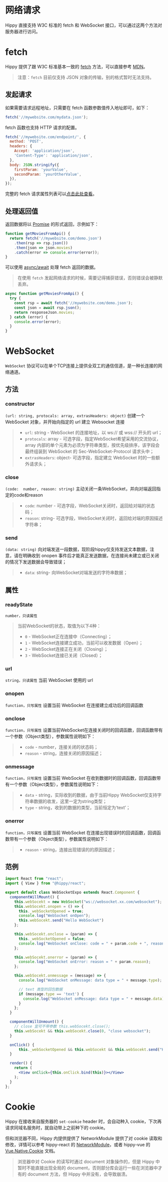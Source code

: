 <!--  markdownlint-disable blanks-around-lists -->

# 网络请求

Hippy 直接支持 W3C 标准的 fetch 和 WebSocket 接口，可以通过这两个方法对服务器进行访问。

# fetch

Hippy 提供了跟 W3C 标准基本一致的 [fetch](//developer.mozilla.org/zh-CN/docs/Web/API/Fetch_API) 方法，可以直接参考 [MDN](//developer.mozilla.org/zh-CN/docs/Web/API/Fetch_API)。

> 注意：`fetch` 目前仅支持 JSON 对象的传输，别的格式暂时无法支持。

## 发起请求

如果需要请求远程地址，只需要在 fetch 函数参数值传入地址即可，如下：

```javascript
fetch('//mywebsite.com/mydata.json');
```

fetch 函数也支持 HTTP 请求的配置。

```javascript
fetch('//mywebsite.com/endpoint/', {
  method: 'POST',
  headers: {
    Accept: 'application/json',
    'Content-Type': 'application/json',
  },
  body: JSON.stringify({
    firstParam: 'yourValue',
    secondParam: 'yourOtherValue',
  }),
});
```

完整的 fetch 请求属性列表可以[点击此处查看](//developer.mozilla.org/zh-CN/docs/Web/API/Request)。

## 处理返回值

返回数据将以 [Promise](//developer.mozilla.org/zh-CN/docs/Web/JavaScript/Reference/Global_Objects/Promise) 的形式返回，示例如下：

```javascript
function getMoviesFromApi() {
  return fetch('//mywebsite.com/demo.json')
    .then(rsp => rsp.json())
    .then(json => json.movies)
    .catch(error => console.error(error));
}
```

可以使用 [async/await](//developer.mozilla.org/zh-CN/docs/Web/JavaScript/Reference/Statements/async_function) 处理 fetch 返回的数据。

> 在使用 `fetch` 发起网络请求的时候，需要记得捕获错误，否则错误会被静默丢弃。

```javascript
async function getMoviesFromApi() {
  try {
    const rsp = await fetch('//mywebsite.com/demo.json');
    const json = await rsp.json();
    return responseJson.movies;
  } catch (error) {
    console.error(error);
  }
}
```

# WebSocket

`WebSocket` 协议可以在单个TCP连接上提供全双工的通信信道，是一种长连接的网络通道。

## 方法

### constructor

`(url: string, protocals: array, extrasHeaders: object)`
创建一个 WebSocket 对象，并开始向指定的 url 建立 Websocket 连接

> * `url`: string - WebSocket 的连接地址，以 ws:// 或 wss:// 开头的 url；
> * `protocals`: array - 可选字段，指定WebSocket希望采用的交流协议，array 内部的单个元素为必须为字符串类型，按优先级排序，该字段会最终组装到 WebSocket 的 Sec-WebSocket-Protocol 请求头中；
> * `extrasHeaders`: object- 可选字段，指定建立 WebSocket 时的一些额外请求头；

### close

`(code:  number, reason: string)`
主动关闭一条WebSocket，并向对端返回指定的code和reason

> * `code`: number - 可选字段，WebSocket关闭时，返回给对端的状态码；
> * `reason`: string- 可选字段，WebSocket关闭时，返回给对端的原因描述字符串；

### send

`(data: string)`
向对端发送一段数据，现阶段hippy仅支持发送文本数据，注意，请在明确收到 onopen 事件后才能真正发送数据，在连接尚未建立或已关闭的情况下发送数据会导致错误；

> * `data`: string- 向WebSocket对端发送的字符串数据；

## 属性

### readyState

`number，只读属性`
> 当前WebSocket的状态，取值为以下4种：
> * `0` - WebSocket正在连接中（Connecting）；
> * `1` - WebSocket连接建立成功，当前可以收发数据（Open）；
> * `2` - WebSocket连接正在关闭（Closing）；
> * `3` - WebSocket连接已关闭（Closed）；

### url

`string，只读属性`
当前 WebSocket 使用的 url

### onopen

`function，只写属性`
设置当前 WebSocket 在连接建立成功后的回调函数

### onclose

`function，只写属性`
设置当前WebSocket在连接关闭时的回调函数，回调函数带有一个参数（Object类型），参数属性说明如下：

> * `code` - number，连接关闭的状态码；
> * `reason` - string，连接关闭的原因描述；

### onmessage

`function，只写属性`
设置当前 WebSocket 在收到数据时的回调函数，回调函数带有一个参数（Object类型），参数属性说明如下：

> * `data` - string，实际收到的数据，由于当前Hippy WebSocket仅支持字符串数据的收发，这里一定为string类型；
> * `type` - string，收到的数据的类型，当前恒定为‘text’；

### onerror

`function，只写属性`
设置当前 WebSocket 在连接出现错误时的回调函数，回调函数带有一个参数（Object类型），参数属性说明如下：

> * `reason` - string，连接出现错误的的原因描述；

## 范例

``` jsx
import React from "react";
import { View } from "@hippy/react";

export default class WebSocketExpo extends React.Component {
  componentWillMount() {
    this.webSocekt = new WebSocket("ws://websocket.xx.com/websocket");
    this.webSocekt.onopen = () => {
      this._webSocketOpened = true;
      console.log("WebSocket onOpen");
      this.webSocekt.send("Hello WebSocket")
    };

    this.webSocekt.onclose = (param) => {
      this._webSocketOpened = false;
      console.log("WebSocket onClose: code = " + param.code + ", reason = " + param.reason);
    };

    this.webSocekt.onerror = (param) => {
      console.log("WebSocket onError: reason = " + param.reason);
    };

    this.webSocekt.onmessage = (message) => {
      console.log("WebSocket onMessage: data type = " + message.type);

      // text 类型的回包数据
      if (message.type == 'text') {
        console.log("WebSocket onMessage: data type = " + message.data);
      }
    };
  }

  componentWillUnmount() {
    // close 宜可不带参数 this.webSocekt.close();
    this.webSocekt && this.webSocekt.close(0, "close websocket");
  }

  onClick() {
      this._webSocketOpened && this.webSocekt && this.webSocekt.send("Hello, WebSocket!");
  }

  render() {
    return (
      <View onClick={this.onClick.bind(this)}></View>
    );
  }
};
```

# Cookie

Hippy 在接收来自服务器的 `set-cookie` header 时，会自动种入 cookie，下次再请求同域名服务时，就自动带上之前种下的 cookie。

但和浏览器不同，Hippy 内提供提供了 NetworkModule 提供了对 cookie 读取和修改，详情可以参考 hippy-react 的 [NetworkModule](hippy-react/modules.md?id=networkmodule)，或者 hippy-vue 的 [Vue.Native.Cookie](/hippy-vue/vue-native.md?id=cookie) 文档。

> 浏览器中对 Cookie 的读写时通过 document 对象操作的，但是 Hippy 中暂时不能直接出现全局的 document，否则部分库会运行一些在浏览器中才有的 document 方法，但 Hippy 中并没有，会导致崩溃。
